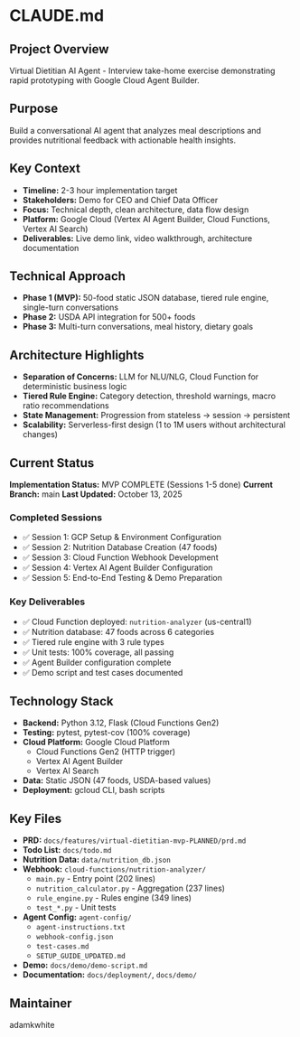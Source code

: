 # CLAUDE.md

## Project Overview
Virtual Dietitian AI Agent - Interview take-home exercise demonstrating rapid prototyping with Google Cloud Agent Builder.

## Purpose
Build a conversational AI agent that analyzes meal descriptions and provides nutritional feedback with actionable health insights.

## Key Context
- **Timeline:** 2-3 hour implementation target
- **Stakeholders:** Demo for CEO and Chief Data Officer
- **Focus:** Technical depth, clean architecture, data flow design
- **Platform:** Google Cloud (Vertex AI Agent Builder, Cloud Functions, Vertex AI Search)
- **Deliverables:** Live demo link, video walkthrough, architecture documentation

## Technical Approach
- **Phase 1 (MVP):** 50-food static JSON database, tiered rule engine, single-turn conversations
- **Phase 2:** USDA API integration for 500+ foods
- **Phase 3:** Multi-turn conversations, meal history, dietary goals

## Architecture Highlights
- **Separation of Concerns:** LLM for NLU/NLG, Cloud Function for deterministic business logic
- **Tiered Rule Engine:** Category detection, threshold warnings, macro ratio recommendations
- **State Management:** Progression from stateless → session → persistent
- **Scalability:** Serverless-first design (1 to 1M users without architectural changes)

## Current Status
**Implementation Status:** MVP COMPLETE (Sessions 1-5 done)
**Current Branch:** main
**Last Updated:** October 13, 2025

### Completed Sessions
- ✅ Session 1: GCP Setup & Environment Configuration
- ✅ Session 2: Nutrition Database Creation (47 foods)
- ✅ Session 3: Cloud Function Webhook Development
- ✅ Session 4: Vertex AI Agent Builder Configuration
- ✅ Session 5: End-to-End Testing & Demo Preparation

### Key Deliverables
- ✅ Cloud Function deployed: `nutrition-analyzer` (us-central1)
- ✅ Nutrition database: 47 foods across 6 categories
- ✅ Tiered rule engine with 3 rule types
- ✅ Unit tests: 100% coverage, all passing
- ✅ Agent Builder configuration complete
- ✅ Demo script and test cases documented

## Technology Stack
- **Backend:** Python 3.12, Flask (Cloud Functions Gen2)
- **Testing:** pytest, pytest-cov (100% coverage)
- **Cloud Platform:** Google Cloud Platform
  - Cloud Functions Gen2 (HTTP trigger)
  - Vertex AI Agent Builder
  - Vertex AI Search
- **Data:** Static JSON (47 foods, USDA-based values)
- **Deployment:** gcloud CLI, bash scripts

## Key Files
- **PRD:** `docs/features/virtual-dietitian-mvp-PLANNED/prd.md`
- **Todo List:** `docs/todo.md`
- **Nutrition Data:** `data/nutrition_db.json`
- **Webhook:** `cloud-functions/nutrition-analyzer/`
  - `main.py` - Entry point (202 lines)
  - `nutrition_calculator.py` - Aggregation (237 lines)
  - `rule_engine.py` - Rules engine (349 lines)
  - `test_*.py` - Unit tests
- **Agent Config:** `agent-config/`
  - `agent-instructions.txt`
  - `webhook-config.json`
  - `test-cases.md`
  - `SETUP_GUIDE_UPDATED.md`
- **Demo:** `docs/demo/demo-script.md`
- **Documentation:** `docs/deployment/`, `docs/demo/`

## Maintainer
adamkwhite
